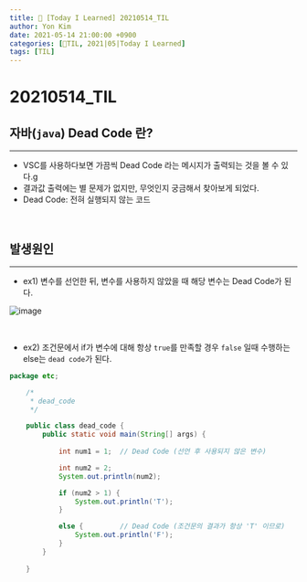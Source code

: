 ```yaml
---
title: 👀 [Today I Learned] 20210514_TIL
author: Yon Kim
date: 2021-05-14 21:00:00 +0900
categories: [👀TIL, 2021|05|Today I Learned]
tags: [TIL]
---
```


20210514_TIL
===

자바(`java`) Dead Code 란?
-------------
---

* VSC를 사용하다보면 가끔씩 Dead Code 라는 메시지가 출력되는 것을 볼 수 있다.g
* 결과값 출력에는 별 문제가 없지만, 무엇인지 궁금해서 찾아보게 되었다.
* Dead Code: 전혀 실행되지 않는 코드

<br>

발생원인
-------------
---

* ex1) 변수를 선언한 뒤, 변수를 사용하지 않았을 때 해당 변수는 Dead Code가 된다.

![image](https://user-images.githubusercontent.com/81901102/118274299-ebc2bb80-b4ff-11eb-9d42-a0f6d65e3700.png)

<br>

* ex2) 조건문에서 if가 변수에 대해 항상 `true`를 만족할 경우 `false` 일때 수행하는 else는 `dead code`가 된다.

```java
package etc;

    /*
     * dead_code
     */

    public class dead_code {
        public static void main(String[] args) {
            
            int num1 = 1;  // Dead Code (선언 후 사용되지 않은 변수)

            int num2 = 2;
            System.out.println(num2);

            if (num2 > 1) {
                System.out.println('T');
            }

            else {         // Dead Code (조건문의 결과가 항상 'T' 이므로)
                System.out.println('F'); 
            }
        }
        
    }
```

